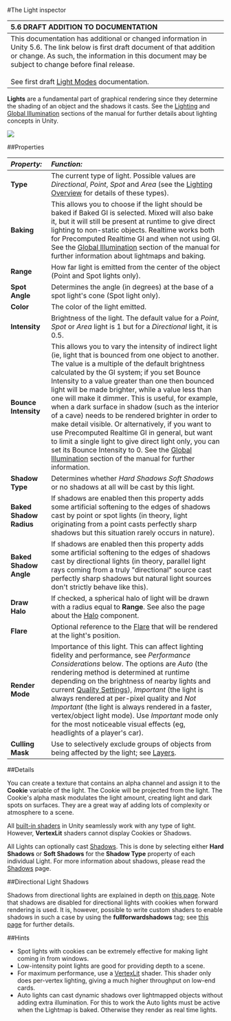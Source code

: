 #The Light inspector

|**5.6 DRAFT ADDITION TO DOCUMENTATION** |
|:---|
|This documentation has additional or changed information in Unity 5.6. The link below is first draft document of that addition or change. As such, the information in this document may be subject to change before final release.<br/><br/>See first draft [Light Modes](https://docs.google.com/document/d/116JvLXljfbdfllOLlyzVvWmNWpbUwcYKV16blVHuS2E/edit) documentation.|

__Lights__ are a fundamental part of graphical rendering since they determine the shading of an object and the shadows it casts. See the [Lighting](LightingOverview) and [Global Illumination](GlobalIllumination) sections of the manual for further details about lighting concepts in Unity.

![](../uploads/Main/LightInspectorV3.png) 

##Properties

|**_Property:_** |**_Function:_** |
|:---|:---|
|__Type__ |The current type of light. Possible values are _Directional_, _Point_, _Spot_ and _Area_ (see the [Lighting Overview](Lighting) for details of these types). |
|__Baking__ |This allows you to choose if the light should be baked if Baked GI is selected. Mixed will also bake it, but it will still be present at runtime to give direct lighting to non-static objects. Realtime works both for Precomputed Realtime GI and when not using GI. See the [Global Illumination](GlobalIllumination) section of the manual for further information about lightmaps and baking. |
|__Range__ |How far light is emitted from the center of the object (Point and Spot lights only). |
|__Spot Angle__ |Determines the angle (in degrees) at the base of a spot light's cone (Spot light only). |
|__Color__ |The color of the light emitted. |
|__Intensity__ |Brightness of the light. The default value for a _Point_, _Spot_ or _Area_ light is 1 but for a _Directional_ light, it is 0.5. |
|__Bounce Intensity__ |This allows you to vary the intensity of indirect light (ie, light that is bounced from one object to another. The value is a multiple of the default brightness calculated by the GI system; if you set Bounce Intensity to a value greater than one then bounced light will be made brighter, while a value less than one will make it dimmer. This is useful, for example, when a dark surface in shadow (such as the interior of a cave) needs to be rendered brighter in order to make detail visible. Or alternatively, if you want to use Precomputed Realtime GI in general, but want to limit a single light to give direct light only, you can set its Bounce Intensity to 0.  See the [Global Illumination](GlobalIllumination) section of the manual for further information. |
|__Shadow Type__  |Determines whether _Hard Shadows_  _Soft Shadows_ or no shadows at all will be cast by this light. |
|__Baked Shadow Radius__ |If shadows are enabled then this property adds some artificial softening to the edges of shadows cast by point or spot lights (in theory, light originating from a point casts perfectly sharp shadows but this situation rarely occurs in nature). |
|__Baked Shadow Angle__ |If shadows are enabled then this property adds some artificial softening to the edges of shadows cast by directional lights (in theory, parallel light rays coming from a truly "directional" source cast perfectly sharp shadows but natural light sources don't strictly behave like this). |
|__Draw Halo__ |If checked, a spherical halo of light will be drawn with a radius equal to __Range__. See also the page about the [Halo](class-Halo) component. |
|__Flare__ |Optional reference to the [Flare](class-Flare) that will be rendered at the light's position. |
|__Render Mode__ |Importance of this light. This can affect lighting fidelity and performance, see _Performance Considerations_ below. The options are *Auto* (the rendering method is determined at runtime depending on the brightness of nearby lights and current [Quality Settings](class-QualitySettings)), *Important* (the light is always rendered at per-pixel quality and *Not Important* (the light is always rendered in a faster, vertex/object light mode). Use *Important* mode only for the most noticeable visual effects (eg, headlights of a player's car).|
|__Culling Mask__ |Use to selectively exclude groups of objects from being affected by the light; see [Layers](Layers). |


##Details

You can create a texture that contains an alpha channel and assign it to the __Cookie__ variable of the light. The Cookie will be projected from the light. The Cookie's alpha mask modulates the light amount, creating light and dark spots on surfaces. They are a great way af adding lots of complexity or atmosphere to a scene.

All [built-in shaders](Built-inShaderGuide) in Unity seamlessly work with any type of light. However, __VertexLit__ shaders cannot display Cookies or Shadows.

All Lights can optionally cast [Shadows](ShadowOverview). This is done by selecting either __Hard Shadows__ or __Soft Shadows__ for the __Shadow Type__ property of each individual Light. For more information about shadows, please read the [Shadows](ShadowOverview) page.


##Directional Light Shadows

Shadows from directional lights are explained in depth on [this page](DirLightShadows). Note that shadows are disabled for directional lights with cookies when forward rendering is used. It is, however, possible to write custom shaders to enable shadows in such a case by using the **fullforwardshadows** tag; see [this page](SL-SurfaceShaders) for further details.



##Hints

* Spot lights with cookies can be extremely effective for making light coming in from windows.
* Low-intensity point lights are good for providing depth to a scene.
* For maximum performance, use a [VertexLit](Built-inShaderGuide) shader. This shader only does per-vertex lighting, giving a much higher throughput on low-end cards.
* Auto lights can cast dynamic shadows over lightmapped objects without adding extra illumination. For this to work the Auto lights must be active when the Lightmap is baked. Otherwise they render as real time lights.
